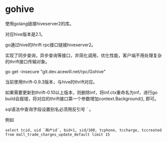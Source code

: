 # gohive

使用golang链接hiveserver2的库。

对应hive版本是2.1。

go通过hive的thrift rpc接口链接hiveserver2。

实现了同步查询，异步查询等接口，并简化调用，优化性能，客户端不用处理复杂的thrift接口传输对象。

go get -insecure "git.dev.acewill.net/rpc/Gohive"

当前使用thrift-0.9.3版本，与hive的thrift对应。

如果需要更新到thrift-0.10以上版本，则删除inf，将inf.ctx重命名为inf，进行go build会报错，将对应的thrift接口第一个参数增加context.Background(), 即可。

sql语法中查询字段设置别名必须用反引号 ` 。

例如

```
select tcid, uid `用户id`, bid+1, sid/100, tcphone, tccharge, tccreated from mall_trade_charges_update_default limit 15
```

